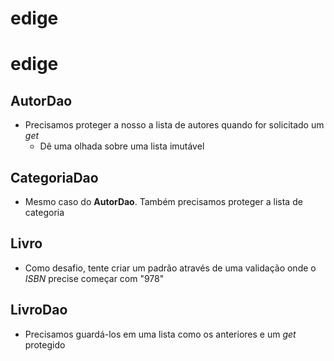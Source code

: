# edige
# edige


## AutorDao
- Precisamos proteger a nosso a lista de autores quando for solicitado um *get*
  - Dê uma olhada sobre uma lista imutável

## CategoriaDao
- Mesmo caso do **AutorDao**. Também precisamos proteger a lista de categoria

## Livro
- Como desafio, tente criar um padrão através de uma validação onde o *ISBN* precise começar com "978"

## LivroDao
- Precisamos guardá-los em uma lista como os anteriores e um *get* protegido
